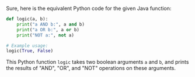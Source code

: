  Sure, here is the equivalent Python code for the given Java function:

```python
def logic(a, b):
    print("a AND b:", a and b)
    print("a OR b:", a or b)
    print("NOT a:", not a)

# Example usage:
logic(True, False)
```

This Python function `logic` takes two boolean arguments `a` and `b`, and prints the results of "AND", "OR", and "NOT" operations on these arguments.
